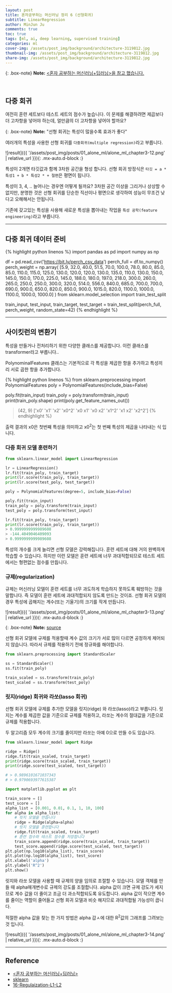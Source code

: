 ```yaml
---
layout: post
title: 혼자공부하는 머신러닝 정리 6 (선형회귀)
subtitle: LinearRegression
author: MinJun Ju
comments: true 
toc: true
tags: [ml, ai, deep learning, supervised training]
categories: ml
cover-img: /assets/post_img/background/architecture-3119812.jpg
thumbnail-img: /assets/post_img/background/architecture-3119812.jpg
share-img: /assets/post_img/background/architecture-3119812.jpg
---
```


{: .box-note}
**Note:** [<혼자 공부하는 머신러닝+딥러닝>을 참고 했습니다.](https://github.com/rickiepark/hg-mldl)

<br>

## 다중 회귀

여전히 훈련 세트보다 테스트 세트의 점수가 높습니다. 이 문제를 해결하려면 제곱보다 더 고차항을 넣어야 하는데, 얼만큼의 더 고차항을 넣어야 할까요? 

{: .box-note}
**Note:** "선형 회귀는 특성이 많을수록 효과가 좋다"

여러개의 특성을 사용한 선형 회귀를 `다중회귀(multiple regression)`라고 부릅니다.

![result]({{ '/assets/post_img/posts/01_alone_ml/alone_ml_chapter3-12.png' | relative_url }}){: .mx-auto.d-block :} 

특성이 2개면 타깃값과 함께 3차원 공간을 형성 합니다.
선형 회귀 방정식은 `타깃 = a * 특성1 + b * 특성2 * + 절편`은 평면이 됩니다. 

특성이 3, 4, .. 늘어나는 경우엔 어떻게 될까요? 3차원 공간 이상을 그리거나 상상할 수 없지만, 분명한 것은 선형 회귀를 단순한 직선이나 평면으로 생각하여 성능이 무조건 낮다고 오해해서는 안됩니다. 

기존에 갖고있는 특성을 사용해 새로운 특성을 뽑아내는 작업을 `특성 공학(feature engineering)`라고 부릅니다.

---

## 다중 회귀 데이터 준비

{% highlight python linenos %}
import pandas as pd
import numpy as np

df = pd.read_csv('https://bit.ly/perch_csv_data')
perch_full = df.to_numpy()
perch_weight = np.array(
    [5.9, 32.0, 40.0, 51.5, 70.0, 100.0, 78.0, 80.0, 85.0, 85.0,
     110.0, 115.0, 125.0, 130.0, 120.0, 120.0, 130.0, 135.0, 110.0,
     130.0, 150.0, 145.0, 150.0, 170.0, 225.0, 145.0, 188.0, 180.0,
     197.0, 218.0, 300.0, 260.0, 265.0, 250.0, 250.0, 300.0, 320.0,
     514.0, 556.0, 840.0, 685.0, 700.0, 700.0, 690.0, 900.0, 650.0,
     820.0, 850.0, 900.0, 1015.0, 820.0, 1100.0, 1000.0, 1100.0,
     1000.0, 1000.0]
     )
from sklearn.model_selection import train_test_split

train_input, test_input, train_target, test_target = train_test_split(perch_full, perch_weight, random_state=42)
{% endhighlight %}

---

## 사이킷런의 변환기

특성을 만들거나 전처리하기 위한 다양한 클래스를 제공합니다. 이런 클래스를 transformer라고 부릅니다.. 

PolynominalFeatures 클래스는 기본적으로 각 특성을 제곱한 항을 추가하고 특성끼리 서로 곱한 항을 추가합니다.

{% highlight python linenos %}
from sklearn.preprocessing import PolynomialFeatures
poly = PolynomialFeatures(include_bias=False)

poly.fit(train_input)
train_poly = poly.transform(train_input)
print(train_poly.shape)
print(poly.get_feature_names_out())
> (42, 9)
> ['x0' 'x1' 'x2' 'x0^2' 'x0 x1' 'x0 x2' 'x1^2' 'x1 x2' 'x2^2']
{% endhighlight %}

출력 결과의 x0은 첫번째 특성을 의미하고 x0<sup>2</sup>는 첫 번째 특성의 제곱을 나타내는 식 입니다. 

### 다중 회귀 모델 훈련하기

```python
from sklearn.linear_model import LinearRegression

lr = LinearRegression()
lr.fit(train_poly, train_target)
print(lr.score(train_poly, train_target))
print(lr.score(test_poly, test_target))

poly = PolynomialFeatures(degree=5, include_bias=False)

poly.fit(train_input)
train_poly = poly.transform(train_input)
test_poly = poly.transform(test_input)

lr.fit(train_poly, train_target)
print(lr.score(train_poly, train_target))
> 0.9999999999989608
> -144.4049046409093
> 0.9999999999989608
```

특성의 개수를 크게 늘리면 선형 모델은 강력해집니다. 훈련 세트에 대해 거의 완벽하게 학습할 수 있습니다. 하지만 이런 모델은 훈련 세트에 너무 과대적합되므로 테스트 세트에서는 형편없는 점수를 만듭니다.

### 규제(regularization)

규제는 머신러닝 모델이 훈련 세트를 너무 과도하게 학습하지 못하도록 훼방하는 것을 말합니다. 즉 모델이 훈련 세트에 과대적합되지 않도록 만드는 것이죠. 선형 회귀 모델의 경우 특성에 곱해지는 계수(또는 기울기)의 크기를 작게 만듭니다. 


![result]({{ '/assets/post_img/posts/01_alone_ml/alone_ml_chapter3-13.png' | relative_url }}){: .mx-auto.d-block :} 

{: .box-note}
**Note:** [source](https://velog.io/@chiroya/16-Regulaization-L1-L2-%EC%88%98%EC%8B%9D%EC%9D%98-%EC%9D%B4%ED%95%B4)

선형 회귀 모델에 규제를 적용할때 계수 값의 크기가 서로 많이 다르면 공정하게 제어되지 않습니다. 따라서 규제를 적용하기 전에 정규화를 해야합니다. 

```python
from sklearn.preprocessing import StandardScaler

ss = StandardScaler()
ss.fit(train_poly)

train_scaled = ss.transform(train_poly)
test_scaled = ss.transform(test_poly)
```

### 릿지(ridge) 회귀와 라쏘(lasso 회귀)

선형 회귀 모델에 규제를 추가한 모델을 릿지(ridge) 와 라쏘(lasso)라고 부릅니다. 
릿지는 계수를 제곱한 값을 기준으로 규제를 적용하고, 라쏘는 계수의 절대값을 기준으로 규제를 적용합니다.

두 알고리즘 모두 계수의 크기를 줄이지만 라쏘는 아예 0으로 만들 수도 있습니다.

```python
from sklearn.linear_model import Ridge

ridge = Ridge()
ridge.fit(train_scaled, train_target)
print(ridge.score(train_scaled, train_target))
print(ridge.score(test_scaled, test_target))

# > 0.9896101671037343
# > 0.9790693977615387

import matplotlib.pyplot as plt

train_score = []
test_score = []
alpha_list = [0.001, 0.01, 0.1, 1, 10, 100]
for alpha in alpha_list:
    # 릿지 모델을 만듭니다
    ridge = Ridge(alpha=alpha)
    # 릿지 모델을 훈련합니다
    ridge.fit(train_scaled, train_target)
    # 훈련 점수와 테스트 점수를 저장합니다
    train_score.append(ridge.score(train_scaled, train_target))
    test_score.append(ridge.score(test_scaled, test_target))
plt.plot(np.log10(alpha_list), train_score)
plt.plot(np.log10(alpha_list), test_score)
plt.xlabel('alpha')
plt.ylabel('R^2')
plt.show()
```

릿지와 라쏘 모델을 사용할 때 규제의 양을 임의로 조절할 수 있습니다. 모델 객체를 만들 때 alpha매개변수로 규제의 강도를 조절합니다. alpha 값이 크면 규제 강도가 세지므로 계수 값을 더 줄이고 조금 더 과소적합되도록 유도합니다.  alpha 값이 작으면 계수를 줄이는 역할이 줄어들고 선형 회귀 모델과 비슷 해지므로 과대적합될 가능성이 큽니다. 

적절한 alpha 값을 찾는 한 가지 방법은 alpha 갑ㅅ에 대한 R<sup>2</sup>값의 그래프를 그려보는 것 입니다. 

![result]({{ '/assets/post_img/posts/01_alone_ml/alone_ml_chapter3-14.png' | relative_url }}){: .mx-auto.d-block :} 


---


## Reference

- [<혼자 공부하는 머신러닝+딥러닝>](https://github.com/rickiepark/hg-mldl)
- [sklearn](https://scikit-learn.org)
- [16-Regulaization-L1-L2](https://velog.io/@chiroya/16-Regulaization-L1-L2-%EC%88%98%EC%8B%9D%EC%9D%98-%EC%9D%B4%ED%95%B4)